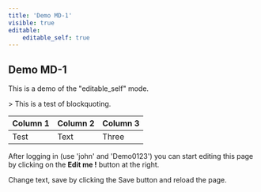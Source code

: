 ```yaml
---
title: 'Demo MD-1'
visible: true
editable:
    editable_self: true
---
```


## Demo MD-1

This is a demo of the "editable_self" mode.

&gt; This is a test of blockquoting.



| Column 1 | Column 2 | Column 3 |
| -------- | -------- | -------- |
| Test     | Text     | Three     |

After logging in (use 'john' and 'Demo0123') you can start editing this page by clicking on the <b>Edit me !</b> button at the right.

Change text, save by clicking the Save button and reload the page.
